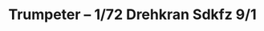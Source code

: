 ---
layout: product
title: "Trumpeter – 1/72 Drehkran Sdkfz 9/1"
price: "2550" 
desc: "N/A"
img_path: "/assets/img/TRU07253.webp"
brand: "N/A"
available: false
special_offer: false
new: false
soon: false
cat: "010000"
subcat: "013400"
subsubcat: "0N/A"
sifra: "TRU07253"
popular: false
---